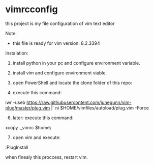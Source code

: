 # vimrcconfig
this project is my file configuration of vim text editor

Note:
* this file is ready for vim version: 8.2.3394

Instalation:

1) install python in your pc and configure environment variable.

2) install vim and configure environment viable.

3) open PowerShell and locate the clone folder of this repo:

5) execute this command:

iwr -useb https://raw.githubusercontent.com/junegunn/vim-plug/master/plug.vim |`
    ni $HOME/vimfiles/autoload/plug.vim -Force

6) later:
execute this command:

xcopy .\_vimrc $home\

7) open vim and execute:

:PlugInstall

when finealy this proccess, restart vim.


